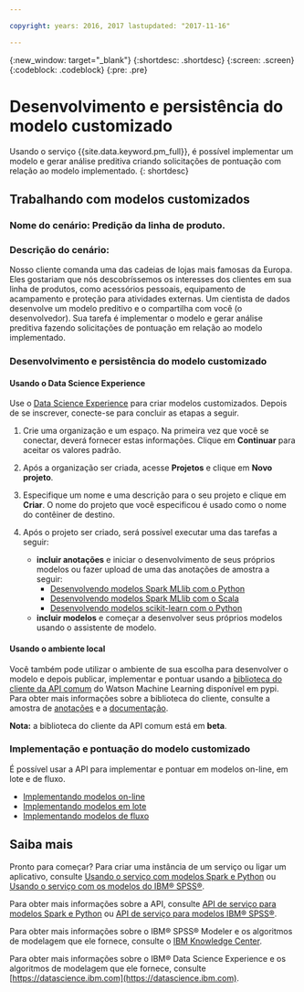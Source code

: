 ```yaml
---

copyright: years: 2016, 2017 lastupdated: "2017-11-16"

---
```

{:new_window: target="_blank"}
{:shortdesc: .shortdesc}
{:screen: .screen}
{:codeblock: .codeblock}
{:pre: .pre}

# Desenvolvimento e persistência do modelo customizado

Usando o serviço {{site.data.keyword.pm_full}}, é possível implementar um modelo e gerar análise preditiva criando solicitações de pontuação com relação ao modelo implementado.
{: shortdesc}

## Trabalhando com modelos customizados

### Nome do cenário: Predição da linha de produto.

### Descrição do cenário:

Nosso cliente comanda uma das cadeias de lojas mais famosas da Europa. Eles gostariam que nós descobríssemos os interesses dos clientes em sua linha de produtos, como acessórios pessoais, equipamento de acampamento e proteção para atividades externas.
Um cientista de dados desenvolve um modelo preditivo e o compartilha com você (o desenvolvedor). Sua tarefa é implementar o modelo e gerar análise preditiva fazendo solicitações de pontuação em relação ao modelo implementado.

### Desenvolvimento e persistência do modelo customizado

#### Usando o Data Science Experience

Use o [Data Science Experience](https://console.bluemix.net/catalog/services/data-science-experience) para criar modelos customizados. Depois de se inscrever, conecte-se para concluir as etapas a seguir.

1. Crie uma organização e um espaço. Na primeira vez que você se conectar, deverá fornecer estas informações. Clique em **Continuar** para aceitar os
valores padrão.
2. Após a organização ser criada, acesse **Projetos** e clique em **Novo
projeto**.
3. Especifique um nome e uma descrição para o seu projeto e
clique em **Criar**. O nome do projeto que você especificou é usado como o nome do contêiner de destino.
4. Após o projeto ser criado, será possível executar uma das tarefas a seguir:
   
   *  **incluir anotações** e iniciar o desenvolvimento de seus próprios modelos ou fazer upload de uma das anotações de amostra a seguir:
        *  [Desenvolvendo modelos Spark MLlib com o Python](https://apsportal.ibm.com/analytics/notebooks/89492fd6-a641-4819-9176-3d9381561df9/view?access_token=d80bef1a172d1d83d3721b101886337158457281774186f181a2e6a5b57f5ec7)
        *  [Desenvolvendo modelos Spark MLlib com o Scala](https://apsportal.ibm.com/analytics/notebooks/c8652d2c-bfc9-4354-8168-f1c9f7f8dfc2/view?access_token=02a83fea8450a452c8de76af98dae078459d0f56810ddef4f4c62d5bc4fc72cf)
        *  [Desenvolvendo modelos scikit-learn com o Python](https://apsportal.ibm.com/analytics/notebooks/5215a61a-16d7-4fa2-b060-e3e243ceebe3/view?access_token=70f48c95c5571a614ce97484d3f168b1d9b6aeebce015187d3d77ce6038f025e)
   * **incluir modelos** e começar a desenvolver seus próprios modelos usando o assistente de modelo.


#### Usando o ambiente local

Você também pode utilizar o ambiente de sua escolha para desenvolver o modelo e
depois publicar, implementar e pontuar usando a [biblioteca do cliente da
API comum]() do Watson Machine Learning disponível em pypi.
Para obter mais informações sobre a biblioteca do cliente, consulte a amostra de
[anotações](https://dataplatform.ibm.com/analytics/notebooks/1fed143e-1877-42bd-b927-7d366e73745b/view?access_token=4b39718f9e1f1de55e6e67e8dcbb5f0cac848f390d73478d0dea9c1a8af24550&cm_mc_uid=30670837705115063231884&cm_mc_sid_50200000=1509364125)
e a [documentação](pm_service_client_library.html).

**Nota:** a biblioteca do cliente da API comum está em
**beta**.

### Implementação e pontuação do modelo customizado

É possível usar a API para implementar e pontuar em modelos on-line, em lote e de fluxo.

*  [Implementando modelos on-line](pm_service_api_spark_online.html)
*  [Implementando modelos em lote](pm_service_api_spark_batch.html)
*  [Implementando modelos de fluxo](pm_service_api_spark_streaming.html)

## Saiba mais

Pronto para começar? Para criar uma instância de um serviço ou ligar um aplicativo, consulte [Usando o serviço com modelos Spark e Python](using_pm_service_dsx.html) ou [Usando o serviço com os modelos do IBM® SPSS®](using_pm_service.html).

Para obter mais informações sobre a API, consulte
[API de serviço para modelos Spark e Python](pm_service_api_spark.html)
ou [API de serviço para modelos IBM® SPSS®](pm_service_api_spss.html).

Para obter mais informações sobre o IBM® SPSS® Modeler e os algoritmos de modelagem que ele fornece, consulte o [IBM Knowledge Center](https://www.ibm.com/support/knowledgecenter/SS3RA7).

Para obter mais informações sobre o IBM® Data Science Experience e os algoritmos de modelagem que ele fornece, consulte [https://datascience.ibm.com](https://datascience.ibm.com).
